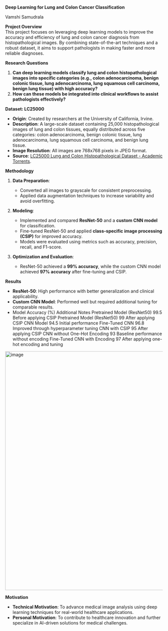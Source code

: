 **Deep Learning for Lung and Colon Cancer Classification**


Vamshi Samudrala


**Project Overview**  
This project focuses on leveraging deep learning models to improve the accuracy and efficiency of lung and colon cancer diagnosis from histopathological images. By combining state-of-the-art techniques and a robust dataset, it aims to support pathologists in making faster and more reliable diagnoses.  

 **Research Questions**  
1. **Can deep learning models classify lung and colon histopathological images into specific categories (e.g., colon adenocarcinoma, benign colonic tissue, lung adenocarcinoma, lung squamous cell carcinoma, benign lung tissue) with high accuracy?**  
2. **How can these models be integrated into clinical workflows to assist pathologists effectively?**  

**Dataset: LC25000**
- **Origin**: Created by researchers at the University of California, Irvine.  
- **Description**: A large-scale dataset containing 25,000 histopathological images of lung and colon tissues, equally distributed across five categories: colon adenocarcinoma, benign colonic tissue, lung adenocarcinoma, lung squamous cell carcinoma, and benign lung tissue.  
- **Image Resolution**: All images are 768x768 pixels in JPEG format.  
- **Source**: [LC25000 Lung and Colon Histopathological Dataset - Academic Torrents](https://academictorrents.com/details/5d7d4b76380c47168027f6e2d58aa6d2fefb08b1).  

**Methodology**
1. **Data Preparation**:  
   - Converted all images to grayscale for consistent preprocessing.  
   - Applied data augmentation techniques to increase variability and avoid overfitting.  

2. **Modeling**:
   - Implemented and compared **ResNet-50** and a **custom CNN model** for classification.  
   - Fine-tuned ResNet-50 and applied **class-specific image processing (CSIP)** for improved accuracy.  
   - Models were evaluated using metrics such as accuracy, precision, recall, and F1-score.  

3. **Optimization and Evaluation**:  
   - ResNet-50 achieved a **99% accuracy**, while the custom CNN model achieved **97% accuracy** after fine-tuning and CSIP.  

**Results**  
- **ResNet-50**: High performance with better generalization and clinical applicability.  
- **Custom CNN Model**: Performed well but required additional tuning for comparable results.
- Model
Accuracy (%)
Additional Notes
Pretrained Model (ResNet50)
99.5
Before applying CSIP
Pretrained Model (ResNet50)
99
After applying CSIP
CNN Model
94.5
Initial performance
Fine-Tuned CNN
96.8
Improved through hyperparameter tuning
CNN with CSIP
95
After applying CSIP
CNN without One-Hot Encoding
93
Baseline performance without encoding
Fine-Tuned CNN with Encoding
97
After applying one-hot encoding and tuning
<img width="763" alt="image" src="https://github.com/user-attachments/assets/51649c4f-6c30-4d80-9adc-78d5c5bbd970">



**Motivation**
- **Technical Motivation**: To advance medical image analysis using deep learning techniques for real-world healthcare applications.  
- **Personal Motivation**: To contribute to healthcare innovation and further specialize in AI-driven solutions for medical challenges.  
